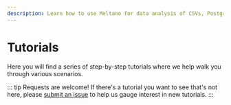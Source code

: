 ```yaml
---
description: Learn how to use Meltano for data analysis of CSVs, Postgres, Google Analytics, GitLab, and much more.
---
```


# Tutorials

Here you will find a series of step-by-step tutorials where we help walk you through various scenarios.

<TutorialTable />

::: tip Requests are welcome!
If there's a tutorial you want to see that's not here, please [submit an issue](https://gitlab.com/meltano/meltano/issues/new?issue%5Bassignee_id%5D=&issue%5Bmilestone_id%5D=) to help us gauge interest in new tutorials.
:::

